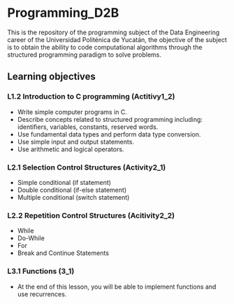 # Programming_D2B

This is the repository of the programming subject of the Data Engineering career of the Universidad Politénica de Yucatán, the objective of the subject is to obtain the ability to code computational algorithms through the structured programming paradigm to solve problems.

## Learning objectives
	
### L1.2 Introduction to C programming (Actitivy1_2)

- Write simple computer programs in C. 
- Describe concepts related to structured programming including: identifiers, variables, constants, reserved words.
- Use fundamental data types and perform data type conversion.
- Use simple input and output statements.
- Use arithmetic and logical operators.

### L2.1 Selection Control Structures (Activity2_1)

- Simple conditional (if statement)
- Double conditional (if-else statement)
- Multiple conditional (switch statement)

### L2.2 Repetition Control Structures (Acitivity2_2)

- While
- Do-While
- For
- Break and Continue Statements

### L3.1 Functions (3_1)

- At the end of this lesson, you will be able to implement functions and use recurrences.
